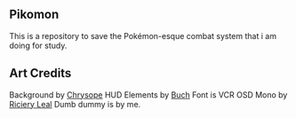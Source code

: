 ## Pikomon

This is a repository to save the Pokémon-esque combat system that i am doing for study.

## Art Credits

Background by [Chrysope](https://www.artstation.com/chrysope)
HUD Elements by [Buch](https://opengameart.org/users/buc)
Font is VCR OSD Mono by [Riciery Leal](https://www.dafont.com/mrmanet.d5509)
Dumb dummy is by me.
